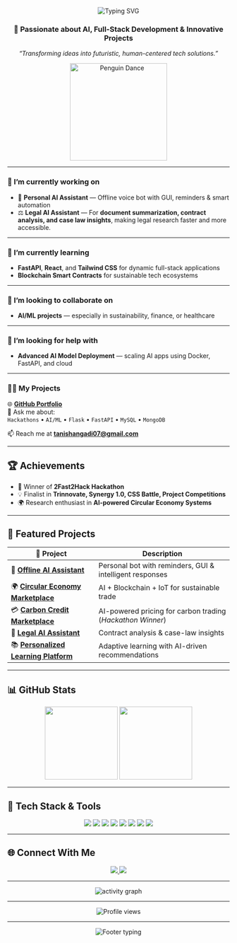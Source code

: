 <p align="center"> <img src="https://readme-typing-svg.herokuapp.com?font=Orbitron&size=28&color=00F0FF&center=true&vCenter=true&width=600&lines=Hi+👋,+I'm+Tanish+Angadi;AI+Engineer+%7C+Full+Stack+Developer" alt="Typing SVG"> </p> 
<h3 align="center">🚀 Passionate about AI, Full-Stack Development & Innovative Projects</h3> <p align="center"><i>“Transforming ideas into futuristic, human-centered tech solutions.”</i></p>
  <p align="center">
    <img src="https://media.tenor.com/frFQUarNWE4AAAAj/penguin-dance-pengu.gif" width="220" alt="Penguin Dance">
  </p>
</div>

---

### 🔭 I’m currently working on
- 🤖 **Personal AI Assistant** — Offline voice bot with GUI, reminders & smart automation  
- ⚖️ **Legal AI Assistant** — For **document summarization, contract analysis, and case law insights**, making legal research faster and more accessible.  

---

### 🌱 I’m currently learning
- **FastAPI**, **React**, and **Tailwind CSS** for dynamic full-stack applications  
- **Blockchain Smart Contracts** for sustainable tech ecosystems  

---

### 👯 I’m looking to collaborate on
- **AI/ML projects** — especially in sustainability, finance, or healthcare  

---

### 🤝 I’m looking for help with
- **Advanced AI Model Deployment** — scaling AI apps using Docker, FastAPI, and cloud  

---

### 👨‍💻 My Projects
🌐 [**GitHub Portfolio**](https://github.com/angaditanish07)  
💬 Ask me about:  
`Hackathons` • `AI/ML` • `Flask` • `FastAPI` • `MySQL` • `MongoDB`  

📫 Reach me at **tanishangadi07@gmail.com**

---

## 🏆 Achievements
- 🥇 Winner of **2Fast2Hack Hackathon**  
- 💡 Finalist in **Trinnovate, Synergy 1.0, CSS Battle, Project Competitions**  
- 🌍 Research enthusiast in **AI-powered Circular Economy Systems**  

---

## 🚀 Featured Projects
| 🔧 Project | Description |
|------------|-------------|
| 🤖 [**Offline AI Assistant**](#) | Personal bot with reminders, GUI & intelligent responses |
| 🌍 [**Circular Economy Marketplace**](#) | AI + Blockchain + IoT for sustainable trade |
| 💳 [**Carbon Credit Marketplace**](#) | AI-powered pricing for carbon trading (*Hackathon Winner*) |
| 📑 [**Legal AI Assistant**](#) | Contract analysis & case-law insights |
| 📚 [**Personalized Learning Platform**](#) | Adaptive learning with AI-driven recommendations |

---

## 📊 GitHub Stats
<p align="center">
  <img src="https://github-readme-stats.vercel.app/api?username=angaditanish07&show_icons=true&theme=tokyonight&hide_border=true" height="165">
  <img src="https://github-readme-stats.vercel.app/api/top-langs/?username=angaditanish07&layout=compact&theme=tokyonight&hide_border=true" height="165">
</p>


---

## 🧠 Tech Stack & Tools
<p align="center">
  <img src="https://img.shields.io/badge/Python-14354C?style=for-the-badge&logo=python&logoColor=white"/>
  <img src="https://img.shields.io/badge/Flask-000000?style=for-the-badge&logo=flask&logoColor=white"/>
  <img src="https://img.shields.io/badge/FastAPI-009688?style=for-the-badge&logo=fastapi&logoColor=white"/>
  <img src="https://img.shields.io/badge/React-20232A?style=for-the-badge&logo=react&logoColor=61DAFB"/>
  <img src="https://img.shields.io/badge/TailwindCSS-06B6D4?style=for-the-badge&logo=tailwindcss&logoColor=white"/>
  <img src="https://img.shields.io/badge/MySQL-00758F?style=for-the-badge&logo=mysql&logoColor=white"/>
  <img src="https://img.shields.io/badge/MongoDB-4EA94B?style=for-the-badge&logo=mongodb&logoColor=white"/>
  <img src="https://img.shields.io/badge/Arduino-00979D?style=for-the-badge&logo=arduino&logoColor=white"/>
</p>

---

## 🌐 Connect With Me
<p align="center">
  <a href="https://linkedin.com/in/tanishangadi" target="_blank">
    <img src="https://img.shields.io/badge/LinkedIn-0077B5?style=for-the-badge&logo=linkedin&logoColor=white"/>
  </a>
  <a href="mailto:tanishangadi07@gmail.com">
    <img src="https://img.shields.io/badge/Email-D14836?style=for-the-badge&logo=gmail&logoColor=white"/>
  </a>
</p>

---

<p align="center">
  <img src="https://github-readme-activity-graph.vercel.app/graph?username=angaditanish07&theme=tokyo-night&hide_border=true" alt="activity graph">
</p>

---

<p align="center">
  <img src="https://komarev.com/ghpvc/?username=angaditanish07&label=Profile%20Views&color=00FFFF&style=for-the-badge" alt="Profile views">
</p>

---

<p align="center">
  <img src="https://readme-typing-svg.herokuapp.com?font=Orbitron&size=24&color=00F0FF&center=true&vCenter=true&width=600&lines=🚀+Always+learning,+always+building+🚀" alt="Footer typing">
</p>
